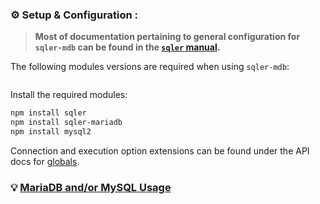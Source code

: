 ### ⚙️ Setup &amp; Configuration <sub id="conf"></sub>:

> __Most of documentation pertaining to general configuration for `sqler-mdb` can be found in the [`sqler` manual](https://ugate.github.io/sqler).__

The following modules versions are required when using `sqler-mdb`:
```jsdocp ./package.json @~ devDependencies.sqler @~ devDependencies.mariadb
```

Install the required modules:
```sh
npm install sqler
npm install sqler-mariadb
npm install mysql2
```

Connection and execution option extensions can be found under the API docs for [globals](global.html).

### 💡 [MariaDB and/or MySQL Usage](tutorial-2-mdb.html)